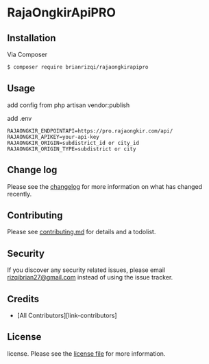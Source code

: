 # RajaOngkirApiPRO

## Installation

Via Composer

``` bash
$ composer require brianrizqi/rajaongkirapipro
```

## Usage

add config from php artisan vendor:publish

add .env
```
RAJAONGKIR_ENDPOINTAPI=https://pro.rajaongkir.com/api/
RAJAONGKIR_APIKEY=your-api-key
RAJAONGKIR_ORIGIN=subdistrict_id or city_id
RAJAONGKIR_ORIGIN_TYPE=subdistrict or city 
```

## Change log

Please see the [changelog](changelog.md) for more information on what has changed recently.

## Contributing

Please see [contributing.md](contributing.md) for details and a todolist.

## Security

If you discover any security related issues, please email rizqibrian27@gmail.com instead of using the issue tracker.

## Credits

- [All Contributors][link-contributors]

## License

license. Please see the [license file](license.md) for more information.
